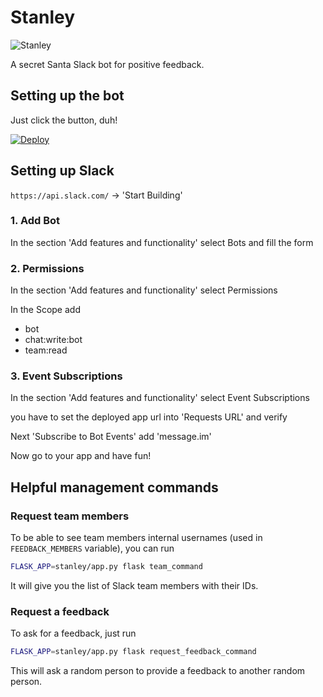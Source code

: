 # Stanley

![Stanley](https://camo.githubusercontent.com/10a960a0a1f2b2373d970140ed26749330ab67d8/687474703a2f2f69312e7974696d672e636f6d2f76692f394548394b4f744e4c35452f6d617872657364656661756c742e6a7067)

A secret Santa Slack bot for positive feedback.

## Setting up the bot


Just click the button, duh!

[![Deploy](https://www.herokucdn.com/deploy/button.svg)](https://heroku.com/deploy?template=https://github.com/Thermondo/stanley)

## Setting up Slack

```https://api.slack.com/```
-> 'Start Building'

### 1. Add Bot

In the section 'Add features and functionality' select Bots and fill the form

### 2. Permissions

In the section 'Add features and functionality' select Permissions

In the Scope add

*   bot
*   chat:write:bot
*   team:read

### 3. Event Subscriptions

In the section 'Add features and functionality' select Event Subscriptions

you have to set the deployed app url into 'Requests URL' and verify

Next 'Subscribe to Bot Events' add 'message.im'

Now go to your app and have fun!


## Helpful management commands

### Request team members

To be able to see team members internal usernames (used in `FEEDBACK_MEMBERS` variable), you can run

```bash
FLASK_APP=stanley/app.py flask team_command
```

It will give you the list of Slack team members with their IDs.

### Request a feedback

To ask for a feedback, just run

```bash
FLASK_APP=stanley/app.py flask request_feedback_command
```

This will ask a random person to provide a feedback to another random person.
